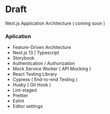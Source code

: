 # Draft
Next.js Application Architecture ( coming soon )

### Aplication
- Feature-Driven Architecture
- Next.js 13 | Typescript
- Storybook
- Authentication / Authorization
- Mock Service Worker ( API Mocking )
- React Testing Library
- Cypress ( End-to-end Testing )
- Husky ( Git Hook )
- Lint-staged
- Prettier
- Eslint
- Editor settings
